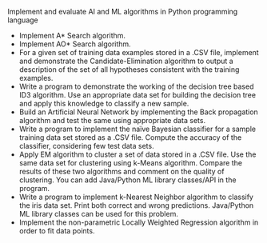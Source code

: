 Implement and evaluate AI and ML algorithms in Python programming language
- Implement A* Search algorithm. 
- Implement AO* Search algorithm. 
- For a given set of training data examples stored in a .CSV file, implement and demonstrate the 
Candidate-Elimination algorithm to output a description of the set of all hypotheses consistent 
with the training examples.
- Write a program to demonstrate the working of the decision tree based ID3 algorithm. Use an 
appropriate data set for building the decision tree and apply this knowledge to classify a new 
sample. 
- Build an Artificial Neural Network by implementing the Back propagation algorithm and test 
the same using appropriate data sets.
- Write a program to implement the naïve Bayesian classifier for a sample training data set 
stored as a .CSV file. Compute the accuracy of the classifier, considering few test data sets. 
- Apply EM algorithm to cluster a set of data stored in a .CSV file. Use the same data set for 
clustering using k-Means algorithm. Compare the results of these two algorithms and comment on 
the quality of clustering. You can add Java/Python ML library classes/API in the program. 
- Write a program to implement k-Nearest Neighbor algorithm to classify the iris data set. Print 
both correct and wrong predictions. Java/Python ML library classes can be used for this problem. 
- Implement the non-parametric Locally Weighted Regression algorithm in order to fit data 
points.
